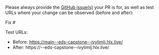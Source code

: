 Please always provide the [GitHub issue(s)](../issues) your PR is for, as well as test URLs where your change can be observed (before and after):

Fix #<gh-issue-id>

Test URLs:
- Before: https://main--eds-capstone--ivylimlj.hlx.live/
- After: https://<branch>--eds-capstone--ivylimlj.hlx.live/
